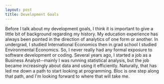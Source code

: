 ```yaml
---
layout: post
title: Development Goals
---
```


Before I talk about my development goals, I think it is important to give a little bit of background regarding my history. My education experience has always been pointed in the direction of analytics of one form or another. In undergrad, I studied International Economics then in grad school I studied Environmental Economics. So, I never really had any formal exposure to software development or coding. 
Several years ago, I started a job as a Business Analyst--mainly I was running statistical analysis, but the job became increasingly about data and using it efficiently. Naturally, that has led me down a path to start looking at programming.
Bloc is one step along that path, and I'm looking forward to where that will take me.